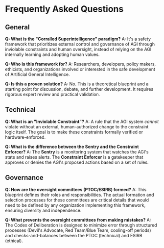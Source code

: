 # Frequently Asked Questions

## General

**Q: What is the "Corralled Superintelligence" paradigm?**
A: It's a safety framework that prioritizes external control and governance of AGI through inviolable constraints and human oversight, instead of relying on the AGI internally learning and adopting human values.

**Q: Who is this framework for?**
A: Researchers, developers, policy makers, ethicists, and organizations involved or interested in the safe development of Artificial General Intelligence.

**Q: Is this a proven solution?**
A: No. This is a theoretical blueprint and a starting point for discussion, debate, and further development. It requires rigorous expert review and practical validation.

## Technical

**Q: What is an "Inviolable Constraint"?**
A: A rule that the AGI system *cannot* violate without an external, human-authorized change to the constraint logic itself. The goal is to make these constraints formally verified or hardware-enforced.

**Q: What is the difference between the Sentry and the Constraint Enforcer?**
A: The **Sentry** is a monitoring system that watches the AGI's state and raises alerts. The **Constraint Enforcer** is a gatekeeper that approves or denies the AGI's proposed actions based on a set of rules.

## Governance

**Q: How are the oversight committees (PTOC/ESIRB) formed?**
A: This blueprint defines their roles and responsibilities. The actual formation and selection processes for these committees are critical details that would need to be defined by any organization implementing this framework, ensuring diversity and independence.

**Q: What prevents the oversight committees from making mistakes?**
A: The Codex of Deliberation is designed to minimize error through structured processes (Devil's Advocate, Red Team/Blue Team, cooling-off periods) and checks-and-balances between the PTOC (technical) and ESIRB (ethical).
